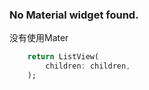 ### No Material widget found.

没有使用Mater
```dart
    return ListView(
        children: children,
    );
```